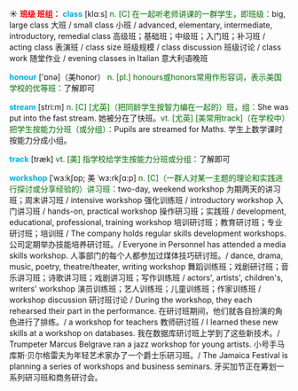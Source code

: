 ☀ <font color="red">**班级 班组：**</font>
<font color="sky blue">**class**</font> [klɑːs] 
<font color="rgb(227, 108, 9)">n. [C] 在一起听老师讲课的一群学生，即班级：</font>big, large class 大班 / small class 小班 / advanced, elementary, intermediate, introductory, remedial class 高级班；基础班；中级班；入门班；补习班 / acting class 表演班 / class size 班级规模 / class discussion 班级讨论 / class work 随堂作业 / evening classes in Italian 意大利语晚班

<font color="sky blue">**honour**</font> ['ɒnə]（美honor）
<font color="rgb(227, 108, 9)">n. [pl.] honours或honors常用作形容词，表示美国学校的优等班：</font>了解即可

<font color="sky blue">**stream**</font> [stri:m] 
<font color="rgb(227, 108, 9)">n. [C] [尤英]（把同龄学生按智力编在一起的）班，组：</font>She was put into the fast stream. 她被分在了快班。<font color="rgb(227, 108, 9)">vt. [尤英] [美常用track]（在学校中）把学生按能力分班（或分组）：</font>Pupils are streamed for Maths. 学生上数学课时按能力分成小组。

<font color="sky blue">**track**</font> [træk] 
<font color="rgb(227, 108, 9)">vt. [美] 指学校给学生按能力分班或分组：</font>了解即可

<font color="sky blue">**workshop**</font> [ˈwɜ:kʃɒp; 美 ˈwɜ:rkʃɑ:p]
<font color="rgb(227, 108, 9)">n. [C]（一群人对某一主题的理论和实践进行探讨或分享经验的）讲习班：</font>two-day, weekend workshop 为期两天的讲习班；周末讲习班 / intensive workshop 强化训练班 / introductory workshop 入门讲习班 / hands-on, practical workshop 操作研习班；实践班 / development, educational, professional, training workshop 培训研讨班；教育研讨班；专业研讨班；培训班 / The company holds regular skills development workshops. 公司定期举办技能培养研讨班。/ Everyone in Personnel has attended a media skills workshop. 人事部门的每个人都参加过煤体技巧研讨班。/ dance, drama, music, poetry, theatre/theater, writing workshop 舞蹈训练班；戏剧研讨班；音乐讲习班；诗歌讲习班；戏剧讲习班；写作训练班 / actors', artists', children's, writers' workshop 演员训练班；艺人训练班；儿童训练班；作家训练班 / workshop discussion 研讨班讨论 / During the workshop, they each rehearsed their part in the performance. 在研讨班期间，他们就各自扮演的角色进行了排练。/ a workshop for teachers 教师研讨班 / I learned these new skills at a workshop on databases. 我在数据库研讨班上学到了这些新技术。/ Trumpeter Marcus Belgrave ran a jazz workshop for young artists. 小号手马库斯·贝尔格雷夫为年轻艺术家办了一个爵士乐研习班。/ The Jamaica Festival is planning a series of workshops and business seminars. 牙买加节正在筹划一系列研习班和商务研讨会。



